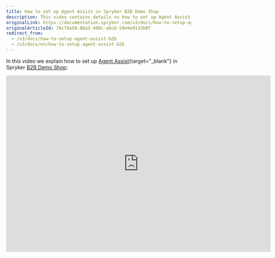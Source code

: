 ```yaml
---
title: How to set up Agent Assist in Spryker B2B Demo Shop
description: This video contains details on how to set up Agent Assist in Spryker B2B Demo Shop.
originalLink: https://documentation.spryker.com/v3/docs/how-to-setup-agent-assist-b2b
originalArticleId: 76c78a58-88a2-400c-abcb-59e9e0133b8f
redirect_from:
  - /v3/docs/how-to-setup-agent-assist-b2b
  - /v3/docs/en/how-to-setup-agent-assist-b2b
---
```


In this video we explain how to set up [Agent Assist](/docs/scos/dev/features/201907.0/company-account-management/agent-assist/agent-assist.html){target="_blank"} in Spryker [B2B Demo Shop](/docs/scos/user/about-spryker/201907.0/demo-shops.html#b2b-demo-shop):

<iframe src="https://fast.wistia.net/embed/iframe/86ixsrlfi5" title="How to set up Agent Assist in Spryker" allowtransparency="true" frameborder="0" scrolling="no" class="wistia_embed" name="wistia_embed" allowfullscreen="0" mozallowfullscreen="0" webkitallowfullscreen="0" oallowfullscreen="0" msallowfullscreen="0" width="720" height="480"></iframe>
